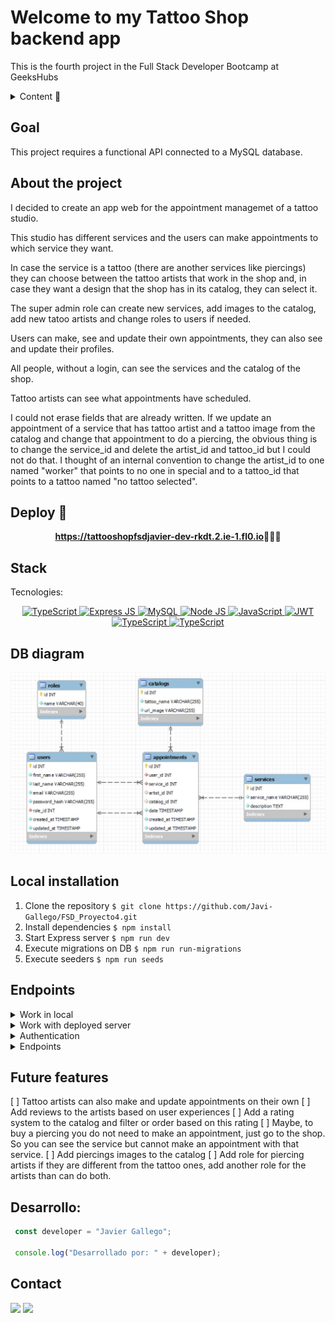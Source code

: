 # Welcome to my Tattoo Shop backend app
This is the fourth project in the Full Stack Developer Bootcamp at GeeksHubs

<details>
  <summary>Content 📝</summary>
  <ol>
    <li><a href="#goal">Goal</a></li>
    <li><a href="#about-the-project">About the project</a></li>
    <li><a href="#deploy-🚀">Deploy</a></li>
    <li><a href="#stack">Stack</a></li>
    <li><a href="#db-diagram">DB diagram</a></li>
    <li><a href="#local-installation">Installation</a></li>
    <li><a href="#endpoints">Endpoints</a></li>
    <li><a href="#future-features">Future features</a></li>
    <li><a href="#desarrollo">Development</a></li>
    <li><a href="#contact">Contact</a></li>
  </ol>
</details>

## Goal
This project requires a functional API connected to a MySQL database.

## About the project
I decided to create an app web for the appointment managemet of a tattoo studio.

This studio has different services and the users can make appointments to which service they want.

In case the service is a tattoo (there are another services like piercings) they can choose between the tattoo artists that work in the shop and, in case they want a design that the shop has in its catalog, they can select it.

The super admin role can create new services, add images to the catalog, add new tatoo artists and change roles to users if needed.    

Users can make, see and update their own appointments, they can also see and update their profiles.

All people, without a login, can see the services and the catalog of the shop.

Tattoo artists can see what appointments have scheduled.

I could not erase fields that are already written. If we update an appointment of a service that has tattoo artist and a tattoo image from the catalog and change that appointment to do a piercing, the obvious thing is to change the service_id and delete the artist_id and tattoo_id but I could not do that. I thought of an internal convention to change the artist_id to one named "worker" that points to no one in special and to a tattoo_id that points to a tattoo named "no tattoo selected".

## Deploy 🚀
<div align="center">
    <a href="https://tattooshopfsdjavier-dev-rkdt.2.ie-1.fl0.io"><strong>https://tattooshopfsdjavier-dev-rkdt.2.ie-1.fl0.io</strong></a>🚀🚀🚀
</div>

## Stack
Tecnologies:
<div align="center">
<a href="">
    <img src="https://img.shields.io/badge/TypeScript-3178C6?style=for-the-badge&logo=typescript&logoColor=white" alt="TypeScript" />
</a>
<a href="https://www.expressjs.com/">
    <img src= "https://img.shields.io/badge/express.js-%23c04d59.svg?style=for-the-badge&logo=express&logoColor=white" alt="Express JS"/>
</a>
<a href="">
    <img src="https://img.shields.io/badge/MySQL-4479A1?style=for-the-badge&logo=mysql&logoColor=white" alt="MySQL" />
</a>
<a href="https://nodejs.org/es/">
    <img src= "https://img.shields.io/badge/node.js-026E00?style=for-the-badge&logo=node.js&logoColor=white" alt="Node JS"/>
</a>
<a href="https://developer.mozilla.org/es/docs/Web/JavaScript">
    <img src= "https://img.shields.io/badge/javascipt-EFD81D?style=for-the-badge&logo=javascript&logoColor=black" alt="JavaScript"/>
</a>
<a href="">
    <img src="https://img.shields.io/badge/JWT-000000?style=for-the-badge&logo=jsonwebtokens&logoColor=white" alt="JWT" />
</a>
<a href="">
    <img src="https://img.shields.io/badge/bcrypt-3178C6?style=for-the-badge&" alt="TypeScript" />
</a>
<a href="">
    <img src="https://img.shields.io/badge/thunder-cc6636?style=for-the-badge" alt="TypeScript" />
</a>
 </div>


## DB diagram
!['imagen-db'](./img/DB_relations.JPG)

## Local installation
1. Clone the repository
` $ git clone https://github.com/Javi-Gallego/FSD_Proyecto4.git `
2. Install dependencies
` $ npm install `
3. Start Express server
` $ npm run dev `
4. Execute migrations on DB
` $ npm run run-migrations `
5. Execute seeders
` $ npm run seeds `


## Endpoints

<details>
<summary>Work in local</summary>
The repository has a .env_local_sample. You have to change its name to .env to work properly

In the HTTP directory there is a file named tattoo_shop_local.json, you can open it with 'Thunder Client' to have all the endpoints of the API.

For the endpoints examples below I will put the deployed url. In the tattoo_shop_local.json you have the url with your localhost.

If you will use the API in local, you need a connection to a DB and put the credentials in the .env as needed. These credentials are the user, the password for that user, the port to connect to the DB and the name of the database.
</details>

<details>
<summary>Work with deployed server</summary>
The repository has a .env_deploy_sample. You have to change its name to .env to work properly.

In the HTTP directory theres a file named tattoo_shop_deployed.json, you can open it with 'Thunder Client' to have all the endpoints of the API.
</details>

<details>
<summary>Authentication</summary>
When an endpoint needs authentication you must put the token given to you when you login in the Bearer Token field in "Auth". In the login endpoint I will put the super_admin email and password.

 !['imagen-auth'](./img/AuthenticationToken.JPG)

 For a fast comprehension we will use icons to show what is needed to see the endopoints:
 :angel: You must be logged as super_admin
 :man: You must be logged
 :earth_africa: This endpoint is global and can be viewew by everybody
 :lock: You can enter this endpoint if you are authenticated. If you are a user you can only search, update or retrieve your own things, if you are a super_admin you can change or retrieve all the records of the database.
</details>

<details>
<summary>Endpoints</summary>


- AUTH
    - REGISTER :earth_africa:

            POST https://tattooshopfsdjavier-dev-rkdt.2.ie-1.fl0.io/api/auth/register
        body:
        ``` js
            {
                "first_name": "Alberto",
                "last_name": "Martínez",
                "email": "alberto@gmail.com",
                "password": "123456"
            }
        ```

    - LOGIN :earth_africa:

            POST https://tattooshopfsdjavier-dev-rkdt.2.ie-1.fl0.io/api/auth/login 
        body:
        ``` js
            {
                "email": "super_admin@gmail.com",
                "password": "123456"
            }
        ```
        This will be needed to obtain a token with super_admin credentials
        body:
        ``` js
            {
                "email": "javi@gmail.com",
                "password": "123456"
            }
        ```
        This will be needed to obtain a token with user credentials
- USERS
    - PROFILE :lock:

            GET https://tattooshopfsdjavier-dev-rkdt.2.ie-1.fl0.io/api/users/profile

        You must be logged in and you will see the profile of the user authenticated.

    - UPDATE PROFILE :lock:

            PUT https://tattooshopfsdjavier-dev-rkdt.2.ie-1.fl0.io/api/users?limit=10&page=1
            body:
        ``` js
            {
                { 
                    "email": "email",
                    "firstName": "firstname",
                    "lastName": "lastname",
                    "currentPassw": "pass",
                    "newPass": "newpass"
                }
            }
        ```
        You must be logged because it will show the profile based on the id that is encrypted in the token. You can change your first name, last name, email or your password. If you want to change your password you must put your current password and the new password. It has same validations as in the registration.
        Fields that want to be updated must be named in the body as in the example.
    - GET USERS :angel:

            GET https://tattooshopfsdjavier-dev-rkdt.2.ie-1.fl0.io/api/users?limit=10&page=1
            body:
        ``` js
            {
                { 
                    "email": "email",
                    "name": "firstname",
                    "lastname": "lastname",
                    "role": "rolename"
                }
            }
        ```
        This endponint has the query params "limit" and "page". "limit" is the number of records shown each time. If there are more registres than the limit they are shown in next pages.
        If you don't have any value in the body it will show every user in the database but you can put some entries that will work as filters, they are optional to put and the value must be exactly the same as in the database.
        You must be logged as super_admin to retrieve users.
    - UPDATE USER ROLE :angel:

            PUT https://tattooshopfsdjavier-dev-rkdt.2.ie-1.fl0.io/api/users/13/role
        body:
        ``` js
            {
                "userRole": 3
            }
        ```
        You must be logged as super_admin. In the url we pass the user id as a parameter and we should send the new role id of that user in the body. 
        1 -> super_admin
        2 -> admin
        3 -> user
        4 -> tattoo_artist
        5 -> worker
    - DELETE USER :angel:

            DELETE https://tattooshopfsdjavier-dev-rkdt.2.ie-1.fl0.io/api/users
        body:
        ``` js
            {
                "id": 10
            }
        ```
        You must be logged as super_admin. This time you must send the user id you want to delete in the body. 
- SERVICES
    - GET SERVICES :earth_africa:

            GET https://tattooshopfsdjavier-dev-rkdt.2.ie-1.fl0.io/api/services

        Everybody can see all the services provided by the shop. No authentication needed.
    - CREATE SERVICES :angel: 

            POST  https://tattooshopfsdjavier-dev-rkdt.2.ie-1.fl0.io/api/services
            body:
        ``` js
            {
                "serviceName": "name",
                "description": "description"    
            }
        ```
        You must be logged as super_admin to create a service. The body must have a "serviceName" and a "description" field.
    - UPDATE SERVICES :angel: 

            PUT  https://tattooshopfsdjavier-dev-rkdt.2.ie-1.fl0.io/api/services/:id
            body:
        ``` js
            {
                "serviceName": "name",
                "description": "description"
            }
        ```
        You must be logged as super_admin to update a service. The body must have a "serviceName" a "description" or both fields. The id of the updated service must be send via parameter in the url.
    - DELETE SERVICE :angel: 

            DELETE  https://tattooshopfsdjavier-dev-rkdt.2.ie-1.fl0.io/api/services
            body:
        ``` js
            {
                { 
                    "id": 6,
                }
            }
        ```
        You must be logged as super_admin to delete a service. The body must have the id of the service to be deleted

- CATALOG
    - GET CATALOG :earth_africa:

            GET https://tattooshopfsdjavier-dev-rkdt.2.ie-1.fl0.io/api/catalog

        Everybody can see all the tattoos int the catalog of the shop.

    - CREATE TATTOO

            POST  https://tattooshopfsdjavier-dev-rkdt.2.ie-1.fl0.io/api/catalog
            body:
        ``` js
            {
                "tattooName": "Rhino",
                "urlImage": "./img/rhino.jpg"
            }
        ```
        You must be logged as super_admin to create a tattoo. The body must have a "tattooName" and a "urlImage" field.
    - UPDATE TATTOO :angel: 

            PUT  https://tattooshopfsdjavier-dev-rkdt.2.ie-1.fl0.io/api/catalog/:id
            body:
        ``` js
            {
                "tattooName": "Rrrrrhino",
                "urlImage": "./img/rinrin.jpg"
            }
        ```
        You must be logged as super_admin to update a tattoo. The body must have a "serviceName" a "description" or both fields. The id of the updated tattoo must be send via parameter in the url.
    - DELETE TATTOO :angel: 

            DELETE  https://tattooshopfsdjavier-dev-rkdt.2.ie-1.fl0.io/api/catalog/:id

        You must be logged as super_admin to delete a tattoo. The id must be passed as parameter in the url

- APPOINTMENTS
    - GET APPOINTMENTS :lock:

            GET https://tattooshopfsdjavier-dev-rkdt.2.ie-1.fl0.io/api/appointments
            query examples:
        ``` js
            {
                ?id=5&serviceId=2&artistId=11&catalogId=2
            }
        ```

        Authentication needed. If you are a normal user you can only retrieve your appointments. Only appointmets posterior to the actual date are shown. A Filter can be applied as query param and the values that can be checked are id, serviceId, artistId and catalogId, all the fields are optionals.

    - CREATE APPOINTMENT
    
            POST  https://tattooshopfsdjavier-dev-rkdt.2.ie-1.fl0.io/api/catalog
            body:
        ``` js
            {
                "tattooName": "Rhino",
                "urlImage": "./img/rhino.jpg"
            }
        ```
        You must be logged as super_admin to create a tattoo. The body must have a "tattooName" and a "urlImage" field.
    - UPDATE APPOINTMENT :angel: 

            PUT  https://tattooshopfsdjavier-dev-rkdt.2.ie-1.fl0.io/api/catalog/:id
            body:
        ``` js
            {
                "tattooName": "Rrrrrhino",
                "urlImage": "./img/rinrin.jpg"
            }
        ```
        You must be logged as super_admin to update a tattoo. The body must have a "serviceName" a "description" or both fields. The id of the updated tattoo must be send via parameter in the url.
    - DELETE APPOINTMENT :angel: 

            DELETE  https://tattooshopfsdjavier-dev-rkdt.2.ie-1.fl0.io/api/catalog/:id

        You must be logged as super_admin to delete a tattoo. The id must be passed as parameter in the url
</details>

## Future features
[ ] Tattoo artists can also make and update appointments on their own 
[ ] Add reviews to the artists based on user experiences
[ ] Add a rating system to the catalog and filter or order based on this rating
[ ] Maybe, to buy a piercing you do not need to make an appointment, just go to the shop. So you can see the service but cannot make an appointment with that service.
[ ] Add piercings images to the catalog
[ ] Add role for piercing artists if they are different from the tattoo ones, add another role for the artists than can do both.

## Desarrollo:

``` js
 const developer = "Javier Gallego";

 console.log("Desarrollado por: " + developer);
```  

## Contact
<a href = "mailto:galgar@gmail.com"><img src="https://img.shields.io/badge/Gmail-C6362C?style=for-the-badge&logo=gmail&logoColor=white" target="_blank"></a>
<a href="https://www.linkedin.com/in/javier-gallego-dev"><img src="https://img.shields.io/badge/-LinkedIn-%230077B5?style=for-the-badge&logo=linkedin&logoColor=white"></a>
<a href="https://github.com/Javi-Gallego" src="https://img.shields.io/badge/github-24292F?style=for-the-badge&logo=github&logoColor=white" target="_blank"></a>
